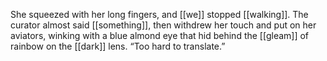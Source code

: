She squeezed with her long fingers, and [[we]] stopped [[walking]]. The curator almost said [[something]], then withdrew her touch and put on her aviators, winking with a blue almond eye that hid behind the [[gleam]] of rainbow on the [[dark]] lens. “Too hard to translate.”  